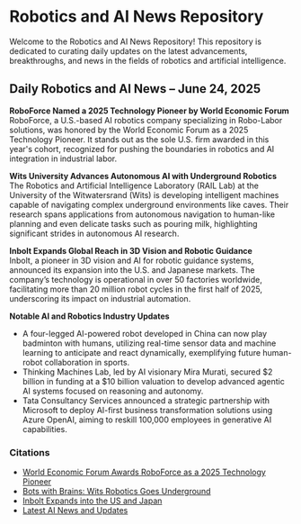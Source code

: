 # Robotics and AI News Repository

Welcome to the Robotics and AI News Repository! This repository is dedicated to curating daily updates on the latest advancements, breakthroughs, and news in the fields of robotics and artificial intelligence.

## Daily Robotics and AI News – June 24, 2025

**RoboForce Named a 2025 Technology Pioneer by World Economic Forum**  
RoboForce, a U.S.-based AI robotics company specializing in Robo-Labor solutions, was honored by the World Economic Forum as a 2025 Technology Pioneer. It stands out as the sole U.S. firm awarded in this year's cohort, recognized for pushing the boundaries in robotics and AI integration in industrial labor.

**Wits University Advances Autonomous AI with Underground Robotics**  
The Robotics and Artificial Intelligence Laboratory (RAIL Lab) at the University of the Witwatersrand (Wits) is developing intelligent machines capable of navigating complex underground environments like caves. Their research spans applications from autonomous navigation to human-like planning and even delicate tasks such as pouring milk, highlighting significant strides in autonomous AI research.

**Inbolt Expands Global Reach in 3D Vision and Robotic Guidance**  
Inbolt, a pioneer in 3D vision and AI for robotic guidance systems, announced its expansion into the U.S. and Japanese markets. The company’s technology is operational in over 50 factories worldwide, facilitating more than 20 million robot cycles in the first half of 2025, underscoring its impact on industrial automation.

**Notable AI and Robotics Industry Updates**  
- A four-legged AI-powered robot developed in China can now play badminton with humans, utilizing real-time sensor data and machine learning to anticipate and react dynamically, exemplifying future human-robot collaboration in sports.  
- Thinking Machines Lab, led by AI visionary Mira Murati, secured $2 billion in funding at a $10 billion valuation to develop advanced agentic AI systems focused on reasoning and autonomy.  
- Tata Consultancy Services announced a strategic partnership with Microsoft to deploy AI-first business transformation solutions using Azure OpenAI, aiming to reskill 100,000 employees in generative AI capabilities.

### Citations
- [World Economic Forum Awards RoboForce as a 2025 Technology Pioneer](https://www.prnewswire.com/news-releases/world-economic-forum-awards-roboforce-as-a-2025-technology-pioneer-302489042.html)
- [Bots with Brains: Wits Robotics Goes Underground](https://www.wits.ac.za/news/latest-news/general-news/2025/2025-06/bots-with-brains-wits-robotics-goes-underground.html)
- [Inbolt Expands into the US and Japan](https://www.globenewswire.com/news-release/2025/06/24/3103932/0/en/Inbolt-the-pioneer-in-3D-vision-and-AI-for-robotic-guidance-goes-global-as-it-expands-into-the-US-and-Japan.html)
- [Latest AI News and Updates](https://www.crescendo.ai/news/latest-ai-news-and-updates)